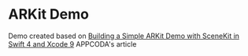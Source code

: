 # ARKit Demo

Demo created based on [Building a Simple ARKit Demo with SceneKit in Swift 4 and Xcode 9](https://www.appcoda.com/arkit-introduction-scenekit/) APPCODA's article
